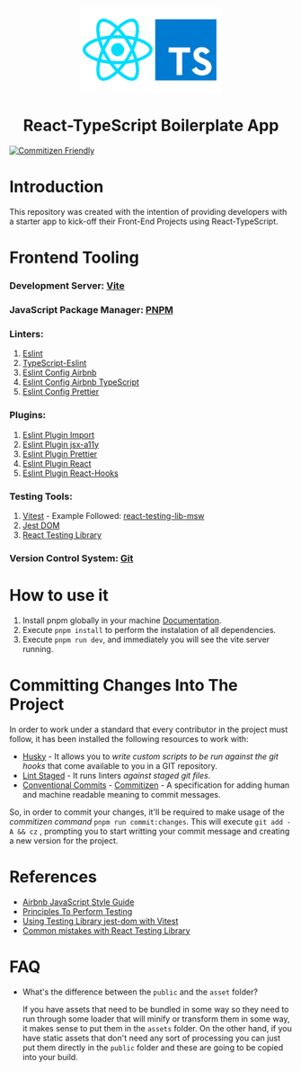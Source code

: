<div align="center">
    <img src="./public/react-typescript-logo.png" width="50%" />
    <h1> React-TypeScript Boilerplate App </h1>
</div>

[![Commitizen Friendly](https://img.shields.io/badge/commitizen-friendly-brightgreen.svg)](http://commitizen.github.io/cz-cli)

# Introduction

This repository was created with the intention of providing developers with a
starter app to kick-off their Front-End Projects using React-TypeScript.

# Frontend Tooling

### Development Server: [Vite](https://vitejs.dev/)

### JavaScript Package Manager: [PNPM](https://pnpm.io/)

### Linters:

1. [Eslint](https://eslint.org/)
2. [TypeScript-Eslint](https://typescript-eslint.io/)
3. [Eslint Config Airbnb](https://github.com/airbnb/javascript/tree/master/packages/eslint-config-airbnb)
4. [Eslint Config Airbnb TypeScript](https://github.com/iamturns/eslint-config-airbnb-typescript)
5. [Eslint Config Prettier](https://github.com/prettier/eslint-config-prettier)

### Plugins:

1. [Eslint Plugin Import](https://github.com/import-js/eslint-plugin-import)
2. [Eslint Plugin jsx-a11y](https://github.com/jsx-eslint/eslint-plugin-jsx-a11y)
3. [Eslint Plugin Prettier](https://github.com/prettier/eslint-plugin-prettier)
4. [Eslint Plugin React](https://github.com/jsx-eslint/eslint-plugin-react)
5. [Eslint Plugin React-Hooks](https://www.npmjs.com/package/eslint-plugin-react-hooks)

### Testing Tools:

1. [Vitest](https://vitest.dev/) - Example Followed: [react-testing-lib-msw](https://github.com/vitest-dev/vitest/tree/main/examples/react-testing-lib-msw)
2. [Jest DOM](https://github.com/testing-library/jest-dom)
3. [React Testing Library](https://testing-library.com/docs/react-testing-library/intro)

### Version Control System: [Git](https://git-scm.com/)

# How to use it

1. Install pnpm globally in your machine [Documentation](https://pnpm.io/installation).
2. Execute `pnpm install` to perform the instalation of all dependencies.
3. Execute `pnpm run dev`, and immediately you will see the vite server running.

# Committing Changes Into The Project

In order to work under a standard that every contributor in the project must
follow, it has been installed the following resources to work with:

- [Husky](https://typicode.github.io/husky) - It allows you to _write custom
  scripts to be run against the git hooks_ that come available to you in a GIT
  repository.
- [Lint Staged](https://github.com/okonet/lint-staged) - It runs linters _against
  staged git files_.
- [Conventional Commits](https://www.conventionalcommits.org/en/v1.0.0/) - [Commitizen](https://www.npmjs.com/package/commitizen) - A specification for adding human and machine readable meaning to commit messages.

So, in order to commit your changes, it'll be required to make usage of the
_commitizen command_ `pnpm run commit:changes`. This will execute
`git add -A && cz` , prompting you to start writting your commit message
and creating a new version for the project.

# References

- [Airbnb JavaScript Style Guide](https://airbnb.io/javascript/react/)
- [Principles To Perform Testing](https://testing-library.com/docs/guiding-principles)
- [Using Testing Library jest-dom with Vitest](https://markus.oberlehner.net/blog/using-testing-library-jest-dom-with-vitest/)
- [Common mistakes with React Testing Library](https://kentcdodds.com/blog/common-mistakes-with-react-testing-library)

# FAQ

- What's the difference between the `public` and the `asset` folder?

  If you have assets that need to be bundled in some way so they need to run
  through some loader that will minify or transform them in some way, it makes
  sense to put them in the `assets` folder. On the other hand, if you have static
  assets that don't need any sort of processing you can just put them directly
  in the `public` folder and these are going to be copied into your build.
